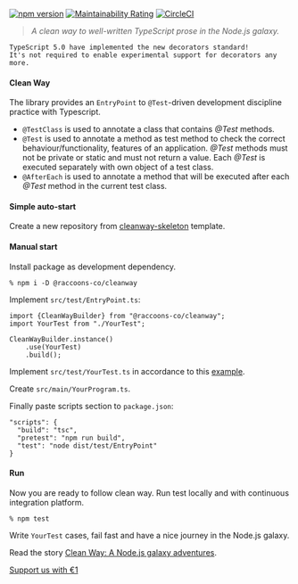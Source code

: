 [![npm version](https://badge.fury.io/js/@raccoons-co%2Fcleanway.svg)](https://badge.fury.io/js/@raccoons-co%2Fcleanway)
[![Maintainability Rating](https://sonarcloud.io/api/project_badges/measure?project=raccoons-co_cleanway&metric=sqale_rating)](https://sonarcloud.io/summary/new_code?id=raccoons-co_cleanway)
[![CircleCI](https://dl.circleci.com/status-badge/img/gh/raccoons-co/cleanway/tree/master.svg?style=svg)](https://dl.circleci.com/status-badge/redirect/gh/raccoons-co/cleanway/tree/master)

>*A clean way to well-written TypeScript prose in the Node.js galaxy.*
```
TypeScript 5.0 have implemented the new decorators standard! 
It's not required to enable experimental support for decorators any more.
```
#### Clean Way 
The library provides an `EntryPoint` to `@Test`-driven development discipline practice 
with Typescript.

- `@TestClass` is used to annotate a class that contains *@Test* methods.
- `@Test` is used to annotate a method as test method to check the correct behaviour/functionality, 
features of an application.
*@Test* methods must not be private or static and must not return a value.
Each *@Test* is executed separately with own object of a test class.
- `@AfterEach` is used to annotate a method that will be executed after each *@Test* method 
in the current test class.

#### Simple auto-start

Create a new repository from [cleanway-skeleton](https://github.com/raccoons-co/cleanway-skeleton)
template.

#### Manual start

Install package as development dependency.

```shell script
% npm i -D @raccoons-co/cleanway
```

Implement `src/test/EntryPoint.ts`:
~~~~
import {CleanWayBuilder} from "@raccoons-co/cleanway";
import YourTest from "./YourTest";

CleanWayBuilder.instance()
    .use(YourTest)
    .build();
~~~~
Implement `src/test/YourTest.ts` in accordance to this
[example](https://github.com/raccoons-co/cleanway/blob/master/src/test/YourTest.ts).

Create `src/main/YourProgram.ts`.

Finally paste scripts section to `package.json`:
~~~~
"scripts": {
  "build": "tsc",
  "pretest": "npm run build",
  "test": "node dist/test/EntryPoint"
}
~~~~

#### Run

Now you are ready to follow clean way.
Run test locally and with continuous integration platform. 

~~~~shell script
% npm test
~~~~

Write `YourTest` cases, fail fast 
and have a nice journey in the Node.js galaxy.

Read the story [Clean Way: A Node.js galaxy adventures](https://bus.raccoons.co/artefacts/cleanway).

[Support us with €1](https://send.monobank.ua/jar/6KuKuBf8ki)